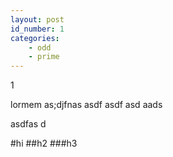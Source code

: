 ```yaml
---
layout: post
id_number: 1
categories: 
    - odd
    - prime
---
```


1

lormem as;djfnas 
asdf asdf asd 
aads

asdfas d

#hi
##h2
###h3
